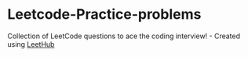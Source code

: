 # Leetcode-Practice-problems
Collection of LeetCode questions to ace the coding interview! - Created using [LeetHub](https://github.com/QasimWani/LeetHub)
